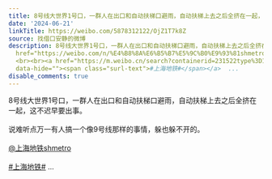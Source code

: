 ```yaml
---
title: 8号线大世界1号口，一群人在出口和自动扶梯口避雨，自动扶梯上去之后全挤在一起，这不迟早要出事。说难听点万一有人搞一个像9号线那样的事情，躲也躲不开的。@上...
date: '2024-06-21'
linkTitle: https://weibo.com/5878312122/OjZ1T7k8Z
source: 找借口安静的微博
description: 8号线大世界1号口，一群人在出口和自动扶梯口避雨，自动扶梯上去之后全挤在一起，这不迟早要出事。<br><br>说难听点万一有人搞一个像9号线那样的事情，躲也躲不开的。<br><br><a
  href="https://weibo.com/n/%E4%B8%8A%E6%B5%B7%E5%9C%B0%E9%93%81shmetro">@上海地铁shmetro</a>
  <br><br><a href="https://m.weibo.cn/search?containerid=231522type%3D1%26t%3D10%26q%3D%23%E4%B8%8A%E6%B5%B7%E5%9C%B0%E9%93%81%23&amp;isnewpage=1"
  data-hide=""><span class="surl-text">#上海地铁#</span></a>  ...
disable_comments: true
---
```

8号线大世界1号口，一群人在出口和自动扶梯口避雨，自动扶梯上去之后全挤在一起，这不迟早要出事。<br><br>说难听点万一有人搞一个像9号线那样的事情，躲也躲不开的。<br><br><a href="https://weibo.com/n/%E4%B8%8A%E6%B5%B7%E5%9C%B0%E9%93%81shmetro">@上海地铁shmetro</a> <br><br><a href="https://m.weibo.cn/search?containerid=231522type%3D1%26t%3D10%26q%3D%23%E4%B8%8A%E6%B5%B7%E5%9C%B0%E9%93%81%23&amp;isnewpage=1" data-hide=""><span class="surl-text">#上海地铁#</span></a>  ...